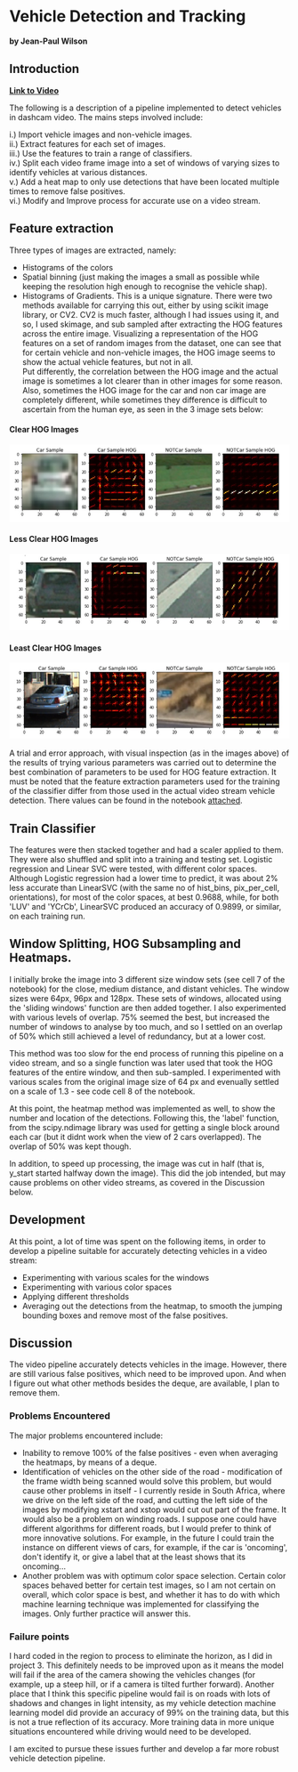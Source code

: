 # Vehicle Detection and Tracking
**by Jean-Paul Wilson**


## Introduction

**[Link to Video](https://www.youtube.com/watch?v=XZyl9q-_iPA&feature=youtu.be)**

The following is a description of a pipeline implemented to detect vehicles in dashcam video. 
The mains steps involved include: 

i.) Import vehicle images and non-vehicle images.  
ii.) Extract features for each set of images.  
iii.) Use the features to train a range of classifiers.  
iv.) Split each video frame image into a set of windows of varying sizes to identify vehicles at various distances.  
v.) Add a heat map to only use detections that have been located multiple times to remove false positives.   
vi.) Modify and Improve process for accurate use on a video stream.  

## Feature extraction

Three types of images are extracted, namely: 
- Histograms of the colors
- Spatial binning (just making the images a small as possible while keeping the resolution high enough to recognise the vehicle shap).  
- Histograms of Gradients. This is a unique signature. There were two methods available for carrying this out, either by using scikit image library, or CV2. CV2 is much faster, although I had issues using it, and so, I used skimage, and sub sampled after extracting the HOG features across the entire image. 
Visualizing a representation of the HOG features on a set of random images from the dataset, one can see that for certain vehicle and non-vehicle images, the HOG image seems to show the actual vehicle features, but not in all.   
Put differently, the correlation between the HOG image and the actual image is sometimes a lot clearer than in other images for some reason. Also, sometimes the HOG image for the car and non car image are completely different, while sometimes they difference is difficult to ascertain from the human eye,  as seen in the 3 image sets below: 

#### Clear HOG Images
<img src = "writeuppics/HogClear.jpg">


#### Less Clear HOG Images
<img src = "writeuppics/HogLessVague.jpg">


#### Least Clear HOG Images
<img src = "writeuppics/HogVague.jpg">

A trial and error approach, with visual inspection (as in the images above) of the results of trying various parameters was carried out to determine the best combination of parameters to be used for HOG feature extraction. It must be noted that the feature extraction parameters used for the training of the classifier differ from those used in the actual video stream vehicle detection. There values can be found in the notebook [attached](https://github.com/JPWILSON/VehicleDetection/blob/master/WorkThroughVideo.ipynb "Jupyter Notebook Software Pipeline"). 

## Train Classifier

The features were then stacked together and had a scaler applied to them. They were also shuffled and split into a training and testing set. Logistic regression and Linear SVC were tested, with different color spaces.  Although Logistic regression had a lower time to predict, it was about 2% less accurate than LinearSVC (with the same no of hist_bins, pix_per_cell, orientations), for most of the color spaces, at best 0.9688, while, for both 'LUV' and 'YCrCb', LinearSVC produced an accuracy of 0.9899, or similar, on each training run. 

## Window Splitting, HOG Subsampling and Heatmaps.

I initially broke the image into 3 different size window sets (see cell 7 of the notebook) for the close, medium distance, and distant vehicles. The window sizes were 64px, 96px and 128px. These sets of windows, allocated using the 'sliding windows' function are then added together. I also experimented with various levels of overlap. 75% seemed the best, but increased the 
number of windows to analyse by too much, and so I settled on an overlap of 50% which still achieved a level of redundancy, but at a lower cost. 

This method was too slow for the end process of running this pipeline on a video stream, and so a single function was later used that took the HOG features of the entire window, and then sub-sampled. I experimented with various scales from the original image size of 64 px and evenually settled on a scale of 1.3 - see code cell 8 of the notebook. 

At this point, the heatmap method was implemented as well, to show the number and location of the detections. 
Following this, the 'label' function, from the scipy.ndimage library was used for getting a single block around each car (but it didnt work when the view of 2 cars overlapped). The overlap of 50% was kept though. 

In addition, to speed up processing, the image was cut in half (that is, y_start started halfway down the image). This did the job intended, but may cause problems on other video streams, as covered in the Discussion below. 

## Development

At this point, a lot of time was spent on the following items, in order to develop a pipeline suitable for accurately detecting vehicles in a video stream:
- Experimenting with various scales for the windows
- Experimenting with various color spaces
- Applying different thresholds 
- Averaging out the detections from the heatmap, to smooth the jumping bounding boxes and remove most of the false positives. 

## Discussion

The video pipeline accurately detects vehicles in the image. 
However, there are still various false positives, which need to be improved upon. And when I figure out what other methods besides the deque, are available, I plan to remove them.

### Problems Encountered

The major problems encountered include: 
- Inability to remove 100% of the false positives - even when averaging the heatmaps, by means of a deque.
- Identification of vehicles on the other side of the road - modification of the frame width being scanned would 
solve this problem, but would cause other problems in itself - I currently reside in South Africa, where we drive on the 
left side of the road, and cutting the left side of the images by modifying xstart and xstop would cut out part of the frame. 
It would also be a problem on winding roads. 
I suppose one could have different algorithms for different roads, but I would prefer to think of more innovative solutions. For example, in the future I could train the instance on different views of cars, for example, if the car is 'oncoming', don't identify it, or give a label that at the least shows that its oncoming...
- Another problem was with optimum color space selection. Certain color spaces behaved better for certain test images, so I am not certain on overall, which color space is best, and whether it has to do with which machine learning technique was implemented for classifying the images. Only further practice will answer this. 

### Failure points

I hard coded in the region to process to eliminate the horizon, as I did in project 3. This definitely needs to be improved upon as it means the model will fail if the area of the camera showing the vehicles changes (for example, up a steep hill, or if a camera is tilted further forward). 
Another place that I think this specific pipeline would fail is on roads with lots of shadows and changes in light intensity, as my vehicle detection machine learning model did provide an accuracy of 99% on the training data, but this is not a true reflection of its accuracy. More training data in more unique situations encountered while driving would need to be developed. 

I am excited to pursue these issues further and develop a far more robust vehicle detection pipeline. 
